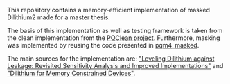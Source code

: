 This repository contains a memory-efficient implementation of masked Dilithium2 made for a master thesis.

The basis of this implementation as well as testing framework is taken from the clean implementation from the [PQClean project](https://github.com/PQClean/PQClean). Furthermore, masking was implemented by reusing the code presented in [pqm4_masked](https://github.com/uclcrypto/pqm4_masked). 

The main sources for the implementation are: ["Leveling Dilithium against Leakage: Revisited Sensitivity Analysis and Improved Implementations"](https://eprint.iacr.org/archive/2022/1406/20221017:084434) and ["Dilithium for Memory Constrained Devices"](https://eprint.iacr.org/2022/323.pdf).
